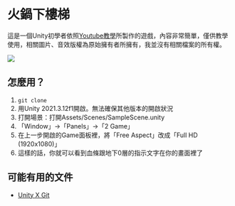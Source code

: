 # 火鍋下樓梯

這是一個Unity初學者依照[Youtube教學]所製作的遊戲，內容非常簡單，僅供教學使用，相關圖片、音效版權為原始擁有者所擁有，我並沒有相關檔案的所有權。

![](https://github.com/timsu92/hotpot-downstair/workflows/Build%20Unity%20project/badge.svg?branch=main)

## 怎麼用？

1. `git clone`
2. 用Unity 2021.3.12f1開啟。無法確保其他版本的開啟狀況
3. 打開場景：打開Assets/Scenes/SampleScene.unity
4. 「Window」->「Panels」->「2 Game」
5. 在上一步開啟的Game面板裡，將「Free Aspect」改成「Full HD (1920x1080)」
6. 這樣的話，你就可以看到血條跟地下0層的指示文字在你的畫面裡了

## 可能有用的文件

- [Unity X Git](https://ithelp.ithome.com.tw/articles/10259552)

[Youtube教學]: https://www.youtube.com/watch?v=nPW6tKeapsM
